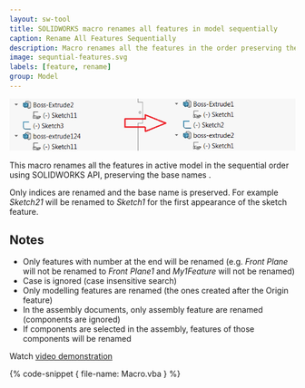 ```yaml
---
layout: sw-tool
title: SOLIDWORKS macro renames all features in model sequentially
caption: Rename All Features Sequentially
description: Macro renames all the features in the order preserving the base names using SOLIDWORKS API
image: sequntial-features.svg
labels: [feature, rename]
group: Model
---
```

![Features renamed sequentially](rename-features-sequentially.png)

This macro renames all the features in active model in the sequential order using SOLIDWORKS API, preserving the base names .

Only indices are renamed and the base name is preserved. For example *Sketch21* will be renamed to *Sketch1* for the first appearance of the sketch feature.

## Notes

* Only features with number at the end will be renamed (e.g. *Front Plane* will not be renamed to *Front Plane1* and *My1Feature* will not be renamed)
* Case is ignored (case insensitive search)
* Only modelling features are renamed (the ones created after the Origin feature)
* In the assembly documents, only assembly feature are renamed (components are ignored)
* If components are selected in the assembly, features of those components will be renamed

Watch [video demonstration](https://youtu.be/jsjN8zNRTuc?t=139)

{% code-snippet { file-name: Macro.vba } %}
